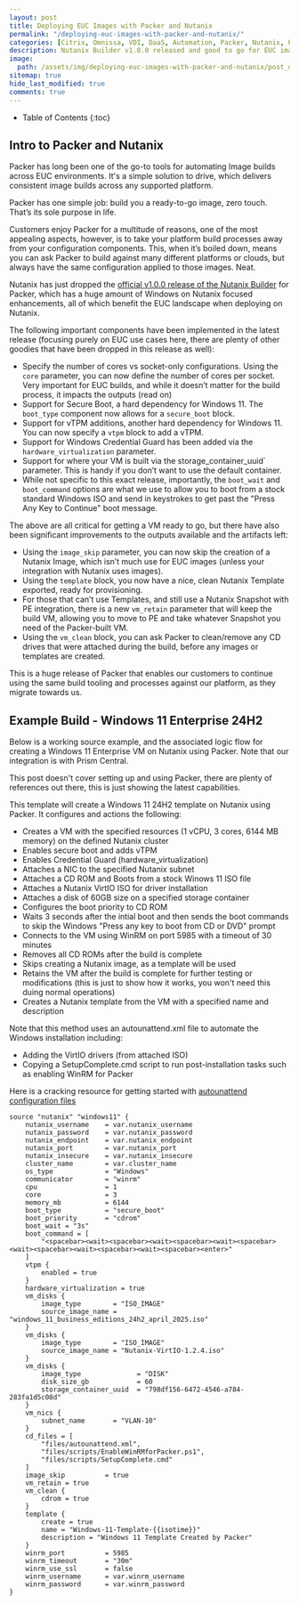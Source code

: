 ```yaml
---
layout: post
title: Deploying EUC Images with Packer and Nutanix
permalink: "/deploying-euc-images-with-packer-and-nutanix/"
categories: [Citrix, Omnissa, VDI, DaaS, Automation, Packer, Nutanix, Prism Central]
description: Nutanix Builder v1.0.0 released and good to go for EUC image builds
image:
  path: /assets/img/deploying-euc-images-with-packer-and-nutanix/post_default_image.jpg
sitemap: true
hide_last_modified: true
comments: true
---
```


<!--excerpt-->

-  Table of Contents
{:toc}

## Intro to Packer and Nutanix

Packer has long been one of the go-to tools for automating Image builds across EUC environments. It's a simple solution to drive, which delivers consistent image builds across any supported platform.

Packer has one simple job: build you a ready-to-go image, zero touch. That’s its sole purpose in life.

Customers enjoy Packer for a multitude of reasons, one of the most appealing aspects, however, is to take your platform build processes away from your configuration components. This, when it’s boiled down, means you can ask Packer to build against many different platforms or clouds, but always have the same configuration applied to those images. Neat.

Nutanix has just dropped the [official v1.0.0 release of the Nutanix Builder](https://developer.hashicorp.com/packer/integrations/nutanix-cloud-native/nutanix/latest/components/builder/nutanix) for Packer, which has a huge amount of Windows on Nutanix focused enhancements, all of which benefit the EUC landscape when deploying on Nutanix.

The following important components have been implemented in the latest release (focusing purely on EUC use cases here, there are plenty of other goodies that have been dropped in this release as well):

-  Specify the number of cores vs socket-only configurations. Using the `core` parameter, you can now define the number of cores per socket. Very important for EUC builds, and while it doesn’t matter for the build process, it impacts the outputs (read on)
-  Support for Secure Boot, a hard dependency for Windows 11. The `boot_type` component now allows for a `secure_boot` block.
-  Support for vTPM additions, another hard dependency for Windows 11. You can now specify a `vtpm` block to add a vTPM.
-  Support for Windows Credential Guard has been added via the `hardware_virtualization` parameter.
-  Support for where your VM is built via the storage_container_uuid` parameter. This is handy if you don’t want to use the default container.
-  While not specific to this exact release, importantly, the `boot_wait` and `boot_command` options are what we use to allow you to boot from a stock standard Windows ISO and send in keystrokes to get past the "Press Any Key to Continue" boot message.

The above are all critical for getting a VM ready to go, but there have also been significant improvements to the outputs available and the artifacts left:

-  Using the `image_skip` parameter, you can now skip the creation of a Nutanix Image, which isn’t much use for EUC images (unless your integration with Nutanix uses images).
-  Using the `template` block, you now have a nice, clean Nutanix Template exported, ready for provisioning.
-  For those that can’t use Templates, and still use a Nutanix Snapshot with PE integration, there is a new `vm_retain` parameter that will keep the build VM, allowing you to move to PE and take whatever Snapshot you need of the Packer-built VM.
-  Using the `vm_clean` block, you can ask Packer to clean/remove any CD drives that were attached during the build, before any images or templates are created.

This is a huge release of Packer that enables our customers to continue using the same build tooling and processes against our platform, as they migrate towards us.

## Example Build - Windows 11 Enterprise 24H2

Below is a working source example, and the associated logic flow for creating a Windows 11 Enterprise VM on Nutanix using Packer. Note that our integration is with Prism Central.

This post doesn't cover setting up and using Packer, there are plenty of references out there, this is just showing the latest capabilities.

This template will create a Windows 11 24H2 template on Nutanix using Packer. It configures and actions the following:

-  Creates a VM with the specified resources (1 vCPU, 3 cores, 6144 MB memory) on the defined Nutanix cluster
-  Enables secure boot and adds vTPM
-  Enables Credential Guard (hardware_virtualization)
-  Attaches a NIC to the specified Nutanix subnet
-  Attaches a CD ROM and Boots from a stock Winows 11 ISO file
-  Attaches a Nutanix VirtIO ISO for driver installation
-  Attaches a disk of 60GB size on a specified storage container
-  Configures the boot priority to CD ROM
-  Waits 3 seconds after the intial boot and then sends the boot commands to skip the Windows "Press any key to boot from CD or DVD" prompt
-  Connects to the VM using WinRM on port 5985 with a timeout of 30 minutes
-  Removes all CD ROMs after the build is complete
-  Skips creating a Nutanix image, as a template will be used
-  Retains the VM after the build is complete for further testing or modifications (this is just to show how it works, you won't need this duing normal operations)
-  Creates a Nutanix template from the VM with a specified name and description

Note that this method uses an autounattend.xml file to automate the Windows installation including:

-  Adding the VirtIO drivers (from attached ISO)
-  Copying a SetupComplete.cmd script to run post-installation tasks such as enabling WinRM for Packer

Here is a cracking resource for getting started with [autounattend configuration files](https://github.com/StefanScherer/packer-windows/tree/main/answer_files) 

```
source "nutanix" "windows11" {
    nutanix_username    = var.nutanix_username
    nutanix_password    = var.nutanix_password
    nutanix_endpoint    = var.nutanix_endpoint
    nutanix_port        = var.nutanix_port
    nutanix_insecure    = var.nutanix_insecure
    cluster_name        = var.cluster_name
    os_type             = "Windows"
    communicator        = "winrm"
    cpu                 = 1
    core                = 3
    memory_mb           = 6144
    boot_type           = "secure_boot"
    boot_priority       = "cdrom"
    boot_wait = "3s" 
    boot_command = [
        "<spacebar><wait><spacebar><wait><spacebar><wait><spacebar><wait><spacebar><wait><spacebar><wait><spacebar><enter>"
    ]
    vtpm {
        enabled = true
    }
    hardware_virtualization = true
    vm_disks {
        image_type        = "ISO_IMAGE"
        source_image_name = "windows_11_business_editions_24h2_april_2025.iso"
    }
    vm_disks {
        image_type        = "ISO_IMAGE"
        source_image_name = "Nutanix-VirtIO-1.2.4.iso"
    }
    vm_disks {
        image_type              = "DISK"
        disk_size_gb            = 60
        storage_container_uuid  = "798df156-6472-4546-a784-283fa1d5c08d"
    }
    vm_nics {
        subnet_name       = "VLAN-10"
    }
    cd_files = [ 
        "files/autounattend.xml",
        "files/scripts/EnableWinRMforPacker.ps1",
        "files/scripts/SetupComplete.cmd"
    ]
    image_skip          = true
    vm_retain = true
    vm_clean {
        cdrom = true
    }
    template {
        create = true
        name = "Windows-11-Template-{{isotime}}"
        description = "Windows 11 Template Created by Packer"
    }
    winrm_port          = 5985
    winrm_timeout       = "30m"
    winrm_use_ssl       = false
    winrm_username      = var.winrm_username
    winrm_password      = var.winrm_password
}
```
